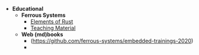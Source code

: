- **Educational**
	- **Ferrous Systems**
		- [Elements of Rust](https://github.com/ferrous-systems/elements-of-rust)
		- [Teaching Material](https://ferrous-systems.github.io/teaching-material/index.html)
	- **Web (md)books**
		- (https://github.com/ferrous-systems/embedded-trainings-2020)
		-